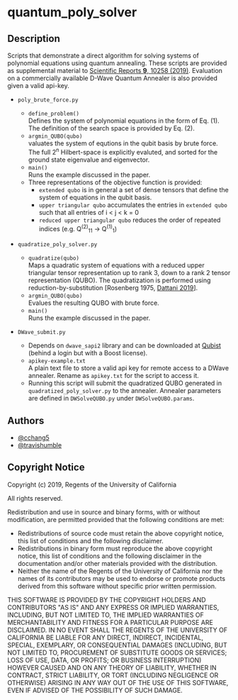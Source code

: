 # quantum_poly_solver

## Description
Scripts that demonstrate a direct algorithm for solving systems of polynomial equations using quantum annealing. These scripts are provided as supplemental material to [Scientific Reports **9**, 10258 (2019)](https://www.nature.com/articles/s41598-019-46729-0). Evaluation on a commercially available D-Wave Quantum Annealer is also provided given a valid api-key.

- `poly_brute_force.py`
  - `define_problem()` </br> Defines the system of polynomial equations in the form of Eq. (1). The definition of the search space is provided by Eq. (2).
  - `argmin_QUBO(qubo)` </br> valuates the system of equtions in the qubit basis by brute force. The full 2<sup>n</sup> Hilbert-space is explicitly evaluted, and sorted for the ground state eigenvalue and eigenvector. 
  - `main()` </br> Runs the example discussed in the paper.
  - Three representations of the objective function is provided:
    - `extended qubo` is in general a set of dense tensors that define the system of equations in the qubit basis.
    - `upper triangular qubo` accumulates the entries in `extended qubo` such that all entries of i < j < k = 0
    - `reduced upper triangular qubo` reduces the order of repeated indices (e.g. Q<sup>(2)</sup><sub>11</sub> → Q<sup>(1)</sup><sub>1</sub>)
    
- `quadratize_poly_solver.py`
  - `quadratize(qubo)` </br> Maps a quadratic system of equations with a reduced upper triangular tensor representation up to rank 3, down to a rank 2 tensor representation (QUBO). The quadratization is performed using reduction-by-substitution [Rosenberg 1975, [Dattani 2019](https://arxiv.org/abs/1901.04405)].
  - `argmin_QUBO(qubo)` </br> Evalues the resulting QUBO with brute force.
  - `main()` </br> Runs the example discussed in the paper.

- `DWave_submit.py`
  - Depends on `dwave_sapi2` library and can be downloaded at [Qubist](https://cloud.dwavesys.com/qubist/downloads/) (behind a login but with a Boost license).
  - `apikey-example.txt` </br> A plain text file to store a valid api key for remote access to a DWave annealer. Rename as `apikey.txt` for the script to access it.
  - Running this script will submit the quadratized QUBO generated in `quadratized_poly_solver.py` to the annealer. Annealer parameters are defined in `DWSolveQUBO.py` under `DWSolveQUBO.params`.

## Authors
* [@cchang5](https://github.com/cchang5)
* [@travishumble](https://github.com/travishumble)

## Copyright Notice
Copyright (c) 2019, Regents of the University of California

All rights reserved.

Redistribution and use in source and binary forms, with or without modification, are permitted provided that the following conditions are met:
- Redistributions of source code must retain the above copyright notice, this list of conditions and the following disclaimer.
- Redistributions in binary form must reproduce the above copyright notice, this list of conditions and the following disclaimer in the documentation and/or other materials provided with the distribution.
- Neither the name of the Regents of the University of California nor the names of its contributors may be used to endorse or promote products derived from this software without specific prior written permission.

THIS SOFTWARE IS PROVIDED BY THE COPYRIGHT HOLDERS AND CONTRIBUTORS "AS IS" AND
ANY EXPRESS OR IMPLIED WARRANTIES, INCLUDING, BUT NOT LIMITED TO, THE IMPLIED
WARRANTIES OF MERCHANTABILITY AND FITNESS FOR A PARTICULAR PURPOSE ARE
DISCLAIMED. IN NO EVENT SHALL THE REGENTS OF THE UNIVERSITY OF CALIFORNIA BE LIABLE FOR ANY
DIRECT, INDIRECT, INCIDENTAL, SPECIAL, EXEMPLARY, OR CONSEQUENTIAL DAMAGES
(INCLUDING, BUT NOT LIMITED TO, PROCUREMENT OF SUBSTITUTE GOODS OR SERVICES;
LOSS OF USE, DATA, OR PROFITS; OR BUSINESS INTERRUPTION) HOWEVER CAUSED AND
ON ANY THEORY OF LIABILITY, WHETHER IN CONTRACT, STRICT LIABILITY, OR TORT
(INCLUDING NEGLIGENCE OR OTHERWISE) ARISING IN ANY WAY OUT OF THE USE OF THIS
SOFTWARE, EVEN IF ADVISED OF THE POSSIBILITY OF SUCH DAMAGE.

